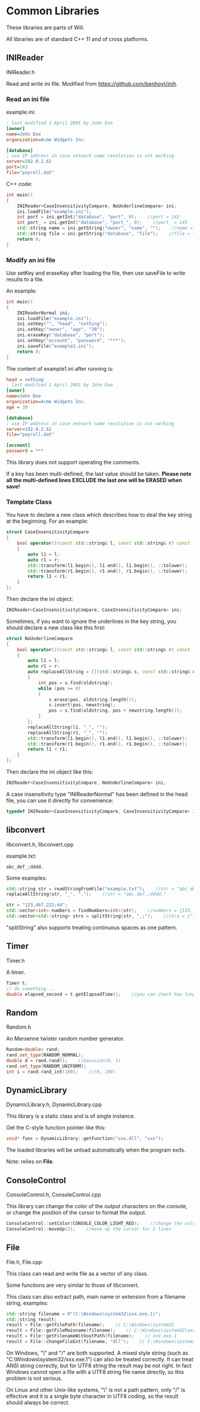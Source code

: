 # Common Libraries

These libraries are parts of Will.

All libraries are of standard C++ 11 and of cross platforms.

## INIReader

INIReader.h

Read and write ini file. Modified from <https://github.com/benhoyt/inih>.

### Read an ini file

example.ini:

```ini
; last modified 1 April 2001 by John Doe
[owner]
name=John Doe
organization=Acme Widgets Inc.

[database]
; use IP address in case network name resolution is not working
server=192.0.2.62     
port=143
file="payroll.dat"
```
C++ code:

```c++
int main()
{
    INIReader<CaseInsensitivityCompare, NoUnderlineCompare> ini;
    ini.loadFile("example.ini");
    int port = ini.getInt("database", "port", 0);    //port = 143
    int port_ = ini.getInt("database", "port_", 0);    //port_ = 143
    std::string name = ini.getString("owner", "name", "");    //name = Joha Doe
    std::string file = ini.getString("database", "file");    //file = "payroll.dat" (the quotation mark will be kept)
    return 0;
}
```

### Modify an ini file

Use setKey and eraseKey after loading the file, then use saveFile to write results to a file.

An example:

```c++
int main()
{
    INIReaderNormal ini;
    ini.loadFile("example.ini");
    ini.setKey("", "head", "nothing");
    ini.setKey("owner", "age", "30");
    ini.eraseKey("database", "port");
    ini.setKey("account", "password", "***");
    ini.saveFile("example1.ini");
    return 0;
}
```
The content of example1.ini after running is:

```ini
head = nothing
; last modified 1 April 2001 by John Doe
[owner]
name=John Doe
organization=Acme Widgets Inc.
age = 30

[database]
; use IP address in case network name resolution is not working
server=192.0.2.62     
file="payroll.dat"

[account]
password = ***

```
This library does not support operating the comments.

If a key has been multi-defined, the last value should be taken. **Please note all the multi-defined lines EXCLUDE the last one will be ERASED when save!**

### Template Class

You have to declare a new class which describes how to deal the key string at the beginning. For an example:

```c++
struct CaseInsensitivityCompare
{
    bool operator()(const std::string& l, const std::string& r) const
    {
        auto l1 = l;
        auto r1 = r;
        std::transform(l1.begin(), l1.end(), l1.begin(), ::tolower);
        std::transform(r1.begin(), r1.end(), r1.begin(), ::tolower);
        return l1 < r1;
    }
};
```

Then declare the ini object:

```c++
INIReader<CaseInsensitivityCompare, CaseInsensitivityCompare> ini;
```

Sometimes, if you want to ignore the underlines in the key string, you should declare a new class like this first:

```c++
struct NoUnderlineCompare
{
    bool operator()(const std::string& l, const std::string& r) const
    {
        auto l1 = l;
        auto r1 = r;
        auto replaceAllString = [](std::string& s, const std::string& oldstring, const std::string& newstring)
        {
            int pos = s.find(oldstring);
            while (pos >= 0)
            {
                s.erase(pos, oldstring.length());
                s.insert(pos, newstring);
                pos = s.find(oldstring, pos + newstring.length());
            }
        };
        replaceAllString(l1, "_", "");
        replaceAllString(r1, "_", "");
        std::transform(l1.begin(), l1.end(), l1.begin(), ::tolower);
        std::transform(r1.begin(), r1.end(), r1.begin(), ::tolower);
        return l1 < r1;
    }
};
```

Then declare the ini object like this:

```c++
INIReader<CaseInsensitivityCompare, NoUnderlineCompare> ini;
```

A case insensitivity type "INIReaderNormal" has been defined in the head file, you can use it directly for convenience:

```c++
typedef INIReader<CaseInsensitivityCompare, CaseInsensitivityCompare> INIReaderNormal;
```

## libconvert

libconvert.h, libconvert.cpp

example.txt:

```
abc_def_;dddd.
```

Some examples:

```c++
std::string str = readStringFromFile("example.txt");    //str = "abc_def_;dddd."
replaceAllString(str, "_", ".");    //str = "abc.def.;dddd."

str = "123,467,222;44";
std::vector<int> numbers = findNumbers<int>(str);    //numbers = {123, 467, 222, 44}, scientific notation is supported 
std::vector<std::string> strs = splitString(str, ",;");    //strs = {"123", "467", "222", "44"}
```

"splitString" also supports treating continuous spaces as one pattern.

## Timer

Timer.h

A timer.

```c++
Timer t;
// do something...
double elapsed_second = t.getElapsedTime();    //you can check how long the program spent
```

## Random

Random.h

An Mersenne twister random number generator.

```c++
Random<double> rand;
rand.set_type(RANDOM_NORMAL);
double d = rand.rand();    //Gaussian(0, 1)
rand.set_type(RANDOM_UNIFORM);
int i = rand.rand_int(100);    //[0, 100)
```

## DynamicLibrary

DynamicLibrary.h, DynamicLibrary.cpp

This library is a static class and is of single instance.

Get the C-style function pointer like this:

```c++
void* func = DynamicLibrary::getFunction("xxx.dll", "xxx");
```
The loaded libraries will be unload automatically when the program exits.

Note: relies on **File**.

## ConsoleControl

ConsoleControl.h, ConsoleControl.cpp

This library can change the color of the output characters on the console, or change the position of the cursor to format the output.

```c++
ConsoleControl::setColor(CONSOLE_COLOR_LIGHT_RED);    //change the color of printf, fprintf...
ConsoleControl::moveUp(2);    //move up the cursor for 2 lines
```
## File

File.h, File.cpp

This class can read and write file as a vector of any class.

Some functions are very similar to those of libconvert.

This class can also extract  path, main name or extension from a filename string, examples:

```c++
std::string filename = R"(C:\Windows\system32\xxx.exe.1)";
std::string result; 
result = File::getFilePath(filename);    // C:\Windows\system32
result = File::getFileMainname(filename);    // C:\Windows\system32\xxx.exe
result = File::getFilenameWithoutPath(filename);    // xxx.exe.1
result = File::changeFileExt(filename, "dll");    // C:\Windows\system32\xxx.exe.dll
```

On Windows, "\\" and "/" are both supported. A mixed style string (such as "C:\Windows\system32/xxx.exe.1") can also be treated correctly. It can treat ANSI string correctly, but for UTF8 string the result may be not right. In fact Windows cannot open a file with a UTF8 string file name directly, so this problem is not serious.

On Linux and other Unix-like systems, "\\" is not a path pattern, only "/" is effective and it is a single byte character in UTF8 coding, so the result should always be correct.

